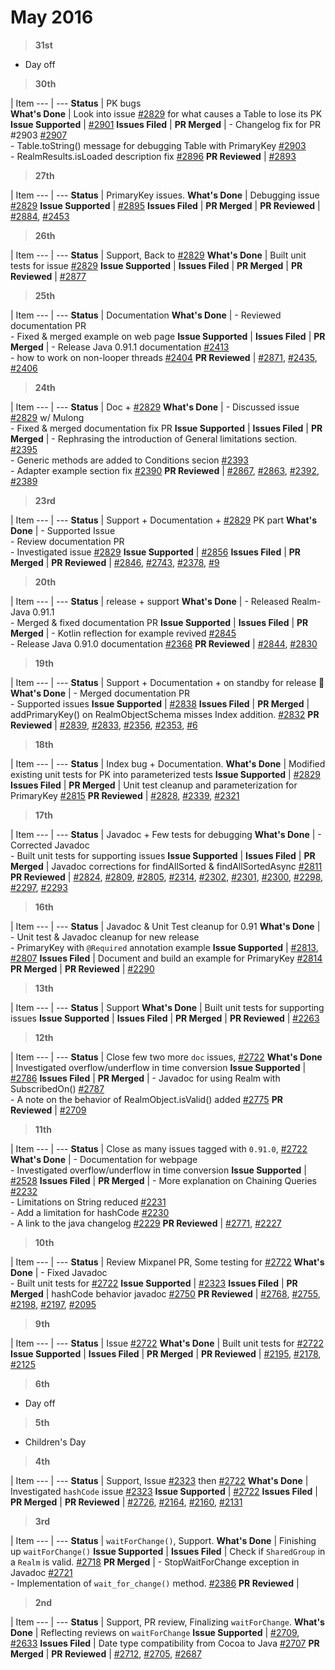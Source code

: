 # May 2016


> **31st**

- Day off

> **30th**

  | Item
--- | --- 
**Status** | PK bugs  
**What's Done** | Look into issue <a href="https://github.com/realm/realm-java/issues/2829">#2829</a> for what causes a Table to lose its PK
**Issue Supported** | <a href="https://github.com/realm/realm-java/issues/2901">#2901</a>
**Issues Filed** | 
**PR Merged** | - Changelog fix for PR #2903 <a href="https://github.com/realm/realm-java/pull/2907">#2907</a><br/>- Table.toString() message for debugging Table with PrimaryKey <a href="https://github.com/realm/realm-java/pull/2903">#2903</a><br/>- RealmResults.isLoaded description fix <a href="https://github.com/realm/realm-java/pull/2896">#2896</a>
**PR Reviewed** | <a href="https://github.com/realm/realm-java/pull/2893">#2893</a>

> **27th**

  | Item
--- | --- 
**Status** | PrimaryKey issues.
**What's Done** | Debugging issue <a href="https://github.com/realm/realm-java/issues/2829">#2829</a>
**Issue Supported** | <a href="https://github.com/realm/realm-java/issues/2895">#2895</a>
**Issues Filed** | 
**PR Merged** | 
**PR Reviewed** | <a href="https://github.com/realm/realm-java/pull/2884">#2884</a>, <a href="https://github.com/realm/realm.io/pull/2453">#2453</a>

> **26th**

  | Item
--- | --- 
**Status** | Support, Back to <a href="https://github.com/realm/realm-java/issues/2829">#2829</a>
**What's Done** | Built unit tests for issue <a href="https://github.com/realm/realm-java/issues/2829">#2829</a>
**Issue Supported** | 
**Issues Filed** | 
**PR Merged** | 
**PR Reviewed** | <a href="https://github.com/realm/realm-java/pull/2877">#2877</a>

> **25th**

  | Item
--- | --- 
**Status** | Documentation
**What's Done** | - Reviewed documentation PR<br/>- Fixed & merged example on web page
**Issue Supported** | 
**Issues Filed** | 
**PR Merged** | - Release Java 0.91.1 documentation <a href="https://github.com/realm/realm.io/pull/2413">#2413</a><br/>- how to work on non-looper threads <a href="https://github.com/realm/realm.io/pull/2404">#2404</a>
**PR Reviewed** | <a href="https://github.com/realm/realm-java/pull/2871">#2871</a>, <a href="https://github.com/realm/realm.io/pull/2435">#2435</a>, <a href="https://github.com/realm/realm.io/pull/2406">#2406</a>

> **24th**

  | Item
--- | --- 
**Status** |  Doc + <a href="https://github.com/realm/realm-java/issues/2829">#2829</a>
**What's Done** | - Discussed issue <a href="https://github.com/realm/realm-java/issues/2829">#2829</a> w/ Mulong<br/>- Fixed & merged documentation fix PR
**Issue Supported** | 
**Issues Filed** | 
**PR Merged** | - Rephrasing the introduction of General limitations section. <a href="https://github.com/realm/realm.io/pull/2395">#2395</a><br/>- Generic methods are added to Conditions secion <a href="https://github.com/realm/realm.io/pull/2393">#2393</a><br/>- Adapter example section fix <a href="https://github.com/realm/realm.io/pull/2390">#2390</a>
**PR Reviewed** | <a href="https://github.com/realm/realm-java/pull/2867">#2867</a>, <a href="https://github.com/realm/realm-java/pull/2863">#2863</a>, <a href="https://github.com/realm/realm.io/pull/2392">#2392</a>, <a href="https://github.com/realm/realm.io/pull/2389">#2389</a>

> **23rd**

  | Item
--- | --- 
**Status** | Support + Documentation + <a href="https://github.com/realm/realm-java/issues/2829">#2829</a> PK part
**What's Done** | - Supported Issue<br/>- Review documentation PR<br/>- Investigated issue <a href="https://github.com/realm/realm-java/issues/2829">#2829</a>
**Issue Supported** | <a href="https://github.com/realm/realm-java/issues/2856">#2856</a>
**Issues Filed** | 
**PR Merged** | 
**PR Reviewed** | <a href="https://github.com/realm/realm-java/pull/2846">#2846</a>, <a href="https://github.com/realm/realm-java/pull/2743">#2743</a>, <a href="https://github.com/realm/realm.io/pull/2378">#2378</a>, <a href="https://github.com/realm/realm-java-benchmarks/pull/9">#9</a>

> **20th**

  | Item
--- | --- 
**Status** | release + support
**What's Done** | - Released Realm-Java 0.91.1<br/>- Merged & fixed documentation PR
**Issue Supported** | 
**Issues Filed** | 
**PR Merged** | - Kotlin reflection for example revived <a href="https://github.com/realm/realm-java/pull/2845">#2845</a><br/>- Release Java 0.91.0 documentation <a href="https://github.com/realm/realm.io/pull/2368">#2368</a>
**PR Reviewed** | <a href="https://github.com/realm/realm-java/pull/2844">#2844</a>, <a href="https://github.com/realm/realm-java/pull/2830">#2830</a>

> **19th**

  | Item
--- | --- 
**Status** | Support + Documentation + on standby for release :tada:
**What's Done** | - Merged documentation PR<br/>- Supported issues
**Issue Supported** | <a href="https://github.com/realm/realm-java/issues/2838">#2838</a>
**Issues Filed** | 
**PR Merged** | addPrimaryKey() on RealmObjectSchema misses Index addition. <a href="https://github.com/realm/realm-java/pull/2832">#2832</a>
**PR Reviewed** | <a href="https://github.com/realm/realm-java/pull/2839">#2839</a>, <a href="https://github.com/realm/realm-java/pull/2833">#2833</a>, <a href="https://github.com/realm/realm.io/pull/2356">#2356</a>, <a href="https://github.com/realm/realm.io/pull/2353">#2353</a>, <a href="https://github.com/realm/realm-java-benchmarks/pull/6">#6</a>

> **18th**

  | Item
--- | --- 
**Status** |  Index bug + Documentation.
**What's Done** | Modified existing unit tests for PK into parameterized tests
**Issue Supported** | <a href="https://github.com/realm/realm-java/issues/2829">#2829</a>
**Issues Filed** | 
**PR Merged** | Unit test cleanup and parameterization for PrimaryKey <a href="https://github.com/realm/realm-java/pull/2815">#2815</a>
**PR Reviewed** | <a href="https://github.com/realm/realm-java/pull/2828">#2828</a>, <a href="https://github.com/realm/realm.io/pull/2339">#2339</a>, <a href="https://github.com/realm/realm.io/pull/2321">#2321</a>

> **17th**

  | Item
--- | --- 
**Status** | Javadoc + Few tests for debugging
**What's Done** | - Corrected Javadoc<br/>- Built unit tests for supporting issues
**Issue Supported** | 
**Issues Filed** | 
**PR Merged** | Javadoc corrections for findAllSorted & findAllSortedAsync <a href="https://github.com/realm/realm-java/pull/2811">#2811</a>
**PR Reviewed** | <a href="https://github.com/realm/realm-java/pull/2824">#2824</a>, <a href="https://github.com/realm/realm-java/pull/2809">#2809</a>, <a href="https://github.com/realm/realm-java/pull/2805">#2805</a>, <a href="https://github.com/realm/realm.io/pull/2314">#2314</a>, <a href="https://github.com/realm/realm.io/pull/2302">#2302</a>, <a href="https://github.com/realm/realm.io/pull/2301">#2301</a>, <a href="https://github.com/realm/realm.io/pull/2300">#2300</a>, <a href="https://github.com/realm/realm.io/pull/2298">#2298</a>, <a href="https://github.com/realm/realm.io/pull/2297">#2297</a>, <a href="https://github.com/realm/realm.io/pull/2293">#2293</a>

> **16th**

  | Item
--- | --- 
**Status** | Javadoc & Unit Test cleanup for 0.91
**What's Done** | - Unit test & Javadoc cleanup for new release<br/>- PrimaryKey with `@Required` annotation example
**Issue Supported** | <a href="https://github.com/realm/realm-java/issues/2813">#2813</a>, <a href="https://github.com/realm/realm-java/issues/2807">#2807</a>
**Issues Filed** | Document and build an example for PrimaryKey <a href="https://github.com/realm/realm-java/issues/2814">#2814</a>
**PR Merged** | 
**PR Reviewed** | <a href="https://github.com/realm/realm.io/pull/2290">#2290</a>

> **13th**

  | Item
--- | --- 
**Status** | Support
**What's Done** | Built unit tests for supporting issues
**Issue Supported** | 
**Issues Filed** | 
**PR Merged** | 
**PR Reviewed** | <a href="https://github.com/realm/realm.io/pull/2263">#2263</a>

> **12th**

  | Item
--- | --- 
**Status** | Close few two more `doc` issues, <a href="https://github.com/realm/realm-java/issues/2722">#2722</a>
**What's Done** | Investigated overflow/underflow in time conversion
**Issue Supported** | <a href="https://github.com/realm/realm-java/issues/2786">#2786</a>
**Issues Filed** | 
**PR Merged** | - Javadoc for using Realm with SubscribedOn() <a href="https://github.com/realm/realm-java/pull/2787">#2787</a><br/>- A note on the behavior of RealmObject.isValid() added <a href="https://github.com/realm/realm-java/pull/2775">#2775</a>
**PR Reviewed** | <a href="https://github.com/realm/realm-java/pull/2790">#2709</a>

> **11th**

  | Item
--- | --- 
**Status** | Close as many issues  tagged with `0.91.0`, <a href="https://github.com/realm/realm-java/issues/2722">#2722</a>
**What's Done** | - Documentation for webpage<br/>- Investigated overflow/underflow in time conversion
**Issue Supported** | <a href="https://github.com/realm/realm-java/issues/2528">#2528</a>
**Issues Filed** | 
**PR Merged** | - More explanation on Chaining Queries <a href="https://github.com/realm/realm.io/pull/2232">#2232</a><br/>- Limitations on String reduced <a href="https://github.com/realm/realm.io/pull/2231">#2231</a><br/>- Add a limitation for hashCode <a href="https://github.com/realm/realm.io/pull/2230">#2230</a><br/>- A link to the java changelog <a href="https://github.com/realm/realm.io/pull/2229">#2229</a>
**PR Reviewed** | <a href="https://github.com/realm/realm-java/pull/2771">#2771</a>, <a href="https://github.com/realm/realm.io/pull/2227">#2227</a>

> **10th**

  | Item
--- | --- 
**Status** | Review Mixpanel PR, Some testing for <a href="https://github.com/realm/realm-java/issues/2722">#2722</a>
**What's Done** | - Fixed Javadoc<br/>- Built unit tests for <a href="https://github.com/realm/realm-java/issues/2722">#2722</a>
**Issue Supported** | <a href="https://github.com/realm/realm-java/issues/2323">#2323</a>
**Issues Filed** | 
**PR Merged** | hashCode behavior javadoc <a href="https://github.com/realm/realm-java/pull/2750">#2750</a>
**PR Reviewed** | <a href="https://github.com/realm/realm-java/pull/2768">#2768</a>, <a href="https://github.com/realm/realm-java/pull/2755">#2755</a>, <a href="https://github.com/realm/realm.io/pull/2198">#2198</a>, <a href="https://github.com/realm/realm.io/pull/2197">#2197</a>, <a href="https://github.com/realm/realm-java/pull/2095">#2095</a>

> **9th**

  | Item
--- | --- 
**Status** |  Issue <a href="https://github.com/realm/realm-java/issues/2722">#2722</a>
**What's Done** | Built unit tests for <a href="https://github.com/realm/realm-java/issues/2722">#2722</a>
**Issue Supported** | 
**Issues Filed** | 
**PR Merged** |
**PR Reviewed** | <a href="https://github.com/realm/realm.io/pull/2195">#2195</a>, <a href="https://github.com/realm/realm.io/pull/2178">#2178</a>, <a href="https://github.com/realm/realm.io/pull/2125">#2125</a>

> **6th**

- Day off

> **5th**

- Children's Day

> **4th**

  | Item
--- | --- 
**Status** | Support, Issue <a href="https://github.com/realm/realm-java/issues/2323">#2323</a> then <a href="https://github.com/realm/realm-java/issues/2722">#2722</a>
**What's Done** | Investigated `hashCode` issue <a href="https://github.com/realm/realm-java/issues/2323">#2323</a>
**Issue Supported** | <a href="https://github.com/realm/realm-java/issues/2722">#2722</a>
**Issues Filed** | 
**PR Merged** | 
**PR Reviewed** | <a href="https://github.com/realm/realm-java/pull/2726">#2726</a>, <a href="https://github.com/realm/realm.io/pull/2164">#2164</a>, <a href="https://github.com/realm/realm.io/pull/2160">#2160</a>, <a href="https://github.com/realm/realm.io/pull/2131">#2131</a>

> **3rd**

  | Item
--- | --- 
**Status** | `waitForChange()`, Support.
**What's Done** | Finishing up `waitForChange()`
**Issue Supported** | 
**Issues Filed** | Check if `SharedGroup` in a `Realm` is valid. <a href="https://github.com/realm/realm-java/issues/2718">#2718</a>
**PR Merged** | - StopWaitForChange exception in Javadoc <a href="https://github.com/realm/realm-java/pull/2721">#2721</a><br/>- Implementation of `wait_for_change()` method. <a href="https://github.com/realm/realm-java/pull/2386">#2386<a/>
**PR Reviewed** |

> **2nd**

  | Item
--- | --- 
**Status** | Support, PR review, Finalizing `waitForChange`.
**What's Done** | Reflecting reviews on `waitForChange`
**Issue Supported** | <a href="https://github.com/realm/realm-java/issues/2709">#2709</a>, <a href="https://github.com/realm/realm-java/issues/2633">#2633</a>
**Issues Filed** | Date type compatibility from Cocoa to Java <a href="https://github.com/realm/realm-java/issues/2707">#2707</a>
**PR Merged** | 
**PR Reviewed** | <a href="https://github.com/realm/realm-java/pull/2712">#2712</a>, <a href="https://github.com/realm/realm-java/pull/2705">#2705</a>, <a href="https://github.com/realm/realm-java/pull/2687">#2687</a>
